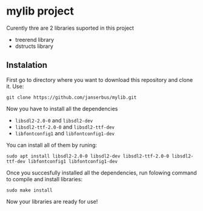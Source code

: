 # mylib project

Curently thre are 2 libraries suported in this project

- treerend library
- dstructs library

## Instalation

First go to directory where you want to download this repository and clone it. Use:

    git clone https://github.com/janserbus/mylib.git

Now you have to install all the dependencies

- `libsdl2-2.0-0` and `libsdl2-dev`
- `libsdl2-ttf-2.0-0` and `libsdl2-ttf-dev`
- `libfontconfig1` and `libfontconfig1-dev`

You can install all of them by runing:

    sudo apt install libsdl2-2.0-0 libsdl2-dev libsdl2-ttf-2.0-0 libsdl2-ttf-dev libfontconfig1 libfontconfig1-dev

Once you succesfully installed all the dependencies, run folowing command to compile and install libraries:

    sudo make install

Now your libraries are ready for use!
